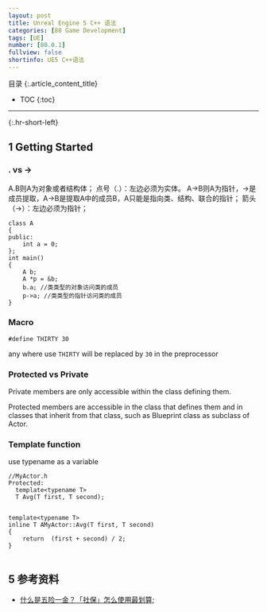 ```yaml
---
layout: post
title: Unreal Engine 5 C++ 语法
categories: [80 Game Development]
tags: [UE]
number: [80.0.1]
fullview: false
shortinfo: UE5 C++语法
---
```

目录
{:.article_content_title}


* TOC
{:toc}

---
{:.hr-short-left}

## 1 Getting Started ##

### . vs ->

A.B则A为对象或者结构体； 点号（.）：左边必须为实体。
A->B则A为指针，->是成员提取，A->B是提取A中的成员B，A只能是指向类、结构、联合的指针； 箭头（->）：左边必须为指针；

```
class A
{
public:
    int a = 0;
};
int main()
{
    A b;
    A *p = &b;
    b.a; //类类型的对象访问类的成员
    p->a; //类类型的指针访问类的成员
}
```

### Macro

```
#define THIRTY 30
```

any where use `THIRTY` will be replaced by `30` in the preprocessor


### Protected vs Private

Private members are only accessible within the class defining them.

Protected members are accessible in the class that defines them and in classes that inherit from that class, such as Blueprint class as subclass of Actor.

### Template function

use typename as a variable


```
//MyActor.h
Protected:
  template<typename T>
  T Avg(T first, T second);


template<typename T>
inline T AMyActor::Avg(T first, T second)
{
	return 	(first + second) / 2;
}


```

## 5 参考资料 ##

- [什么是五险一金？「社保」怎么使用最划算](https://www.zhihu.com/question/24908926/answer/916890869);
